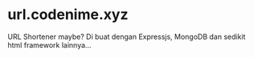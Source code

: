 # url.codenime.xyz
URL Shortener maybe? Di buat dengan Expressjs, MongoDB dan sedikit html framework lainnya...
